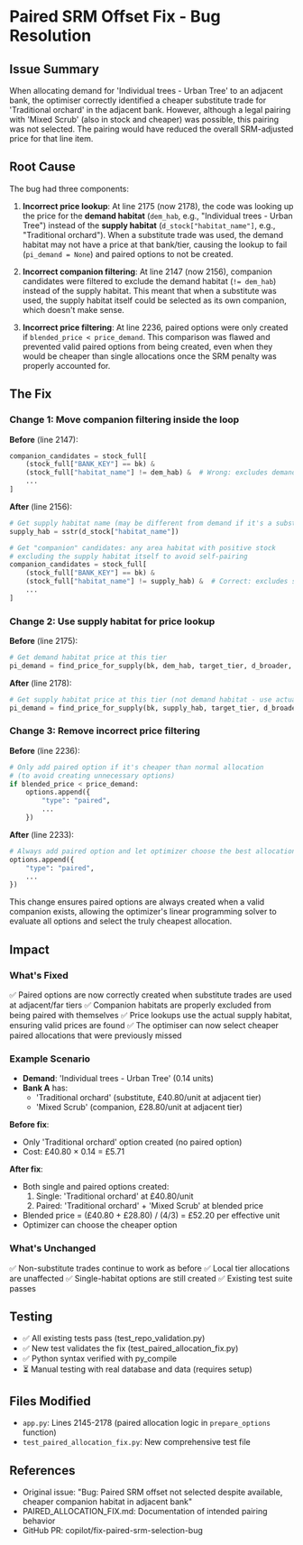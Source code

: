 # Paired SRM Offset Fix - Bug Resolution

## Issue Summary
When allocating demand for 'Individual trees - Urban Tree' to an adjacent bank, the optimiser correctly identified a cheaper substitute trade for 'Traditional orchard' in the adjacent bank. However, although a legal pairing with 'Mixed Scrub' (also in stock and cheaper) was possible, this pairing was not selected. The pairing would have reduced the overall SRM-adjusted price for that line item.

## Root Cause
The bug had three components:

1. **Incorrect price lookup**: At line 2175 (now 2178), the code was looking up the price for the **demand habitat** (`dem_hab`, e.g., "Individual trees - Urban Tree") instead of the **supply habitat** (`d_stock["habitat_name"]`, e.g., "Traditional orchard"). When a substitute trade was used, the demand habitat may not have a price at that bank/tier, causing the lookup to fail (`pi_demand = None`) and paired options to not be created.

2. **Incorrect companion filtering**: At line 2147 (now 2156), companion candidates were filtered to exclude the demand habitat (`!= dem_hab`) instead of the supply habitat. This meant that when a substitute was used, the supply habitat itself could be selected as its own companion, which doesn't make sense.

3. **Incorrect price filtering**: At line 2236, paired options were only created if `blended_price < price_demand`. This comparison was flawed and prevented valid paired options from being created, even when they would be cheaper than single allocations once the SRM penalty was properly accounted for.

## The Fix

### Change 1: Move companion filtering inside the loop
**Before** (line 2147):
```python
companion_candidates = stock_full[
    (stock_full["BANK_KEY"] == bk) &
    (stock_full["habitat_name"] != dem_hab) &  # Wrong: excludes demand, not supply
    ...
]
```

**After** (line 2156):
```python
# Get supply habitat name (may be different from demand if it's a substitute)
supply_hab = sstr(d_stock["habitat_name"])

# Get "companion" candidates: any area habitat with positive stock
# excluding the supply habitat itself to avoid self-pairing
companion_candidates = stock_full[
    (stock_full["BANK_KEY"] == bk) &
    (stock_full["habitat_name"] != supply_hab) &  # Correct: excludes supply habitat
    ...
]
```

### Change 2: Use supply habitat for price lookup
**Before** (line 2175):
```python
# Get demand habitat price at this tier
pi_demand = find_price_for_supply(bk, dem_hab, target_tier, d_broader, d_dist)
```

**After** (line 2178):
```python
# Get supply habitat price at this tier (not demand habitat - use actual supply)
pi_demand = find_price_for_supply(bk, supply_hab, target_tier, d_broader, d_dist)
```

### Change 3: Remove incorrect price filtering
**Before** (line 2236):
```python
# Only add paired option if it's cheaper than normal allocation
# (to avoid creating unnecessary options)
if blended_price < price_demand:
    options.append({
        "type": "paired",
        ...
    })
```

**After** (line 2233):
```python
# Always add paired option and let optimizer choose the best allocation
options.append({
    "type": "paired",
    ...
})
```

This change ensures paired options are always created when a valid companion exists, allowing the optimizer's linear programming solver to evaluate all options and select the truly cheapest allocation.

## Impact

### What's Fixed
✅ Paired options are now correctly created when substitute trades are used at adjacent/far tiers
✅ Companion habitats are properly excluded from being paired with themselves
✅ Price lookups use the actual supply habitat, ensuring valid prices are found
✅ The optimiser can now select cheaper paired allocations that were previously missed

### Example Scenario
- **Demand**: 'Individual trees - Urban Tree' (0.14 units)
- **Bank A** has:
  - 'Traditional orchard' (substitute, £40.80/unit at adjacent tier)
  - 'Mixed Scrub' (companion, £28.80/unit at adjacent tier)
  
**Before fix**:
- Only 'Traditional orchard' option created (no paired option)
- Cost: £40.80 × 0.14 = £5.71

**After fix**:
- Both single and paired options created:
  1. Single: 'Traditional orchard' at £40.80/unit
  2. Paired: 'Traditional orchard' + 'Mixed Scrub' at blended price
- Blended price = (£40.80 + £28.80) / (4/3) = £52.20 per effective unit
- Optimizer can choose the cheaper option

### What's Unchanged
✅ Non-substitute trades continue to work as before
✅ Local tier allocations are unaffected
✅ Single-habitat options are still created
✅ Existing test suite passes

## Testing
- ✅ All existing tests pass (test_repo_validation.py)
- ✅ New test validates the fix (test_paired_allocation_fix.py)
- ✅ Python syntax verified with py_compile
- ⏳ Manual testing with real database and data (requires setup)

## Files Modified
- `app.py`: Lines 2145-2178 (paired allocation logic in `prepare_options` function)
- `test_paired_allocation_fix.py`: New comprehensive test file

## References
- Original issue: "Bug: Paired SRM offset not selected despite available, cheaper companion habitat in adjacent bank"
- PAIRED_ALLOCATION_FIX.md: Documentation of intended pairing behavior
- GitHub PR: copilot/fix-paired-srm-selection-bug
